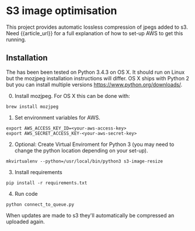 # S3 image optimisation

This project provides automatic lossless compression of jpegs added to s3. Need {{article_url}} for a full explanation of how to set-up AWS to get this running.

## Installation

The has been been tested on Python 3.4.3 on OS X. It should run on Linux but the mozjpeg installation instructions will differ. OS X ships with Python 2 but you can install multiple versions https://www.python.org/downloads/.

0. Install mozjpeg. For OS X this can be done with:
```
brew install mozjpeg
```

1. Set environment variables for AWS.
```
export AWS_ACCESS_KEY_ID=<your-aws-access-key>
export AWS_SECRET_ACCESS_KEY-<your-aws-secret-key>
```

2. Optional: Create Virtual Enviroment for Python 3 (you may need to change the python location depending on your set-up).

```
mkvirtualenv --python=/usr/local/bin/python3 s3-image-resize
```

3. Install requirements
```
pip install -r requirements.txt
```

4. Run code
```
python connect_to_queue.py
```
When updates are made to s3 they'll automatically be compressed an uploaded again.
